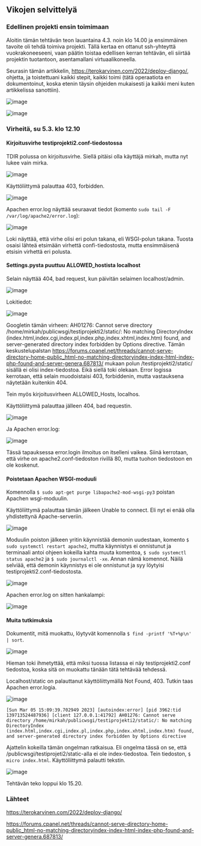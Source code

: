 ## Vikojen selvittelyä

### Edellinen projekti ensin toimimaan

Aloitin tämän tehtävän teon lauantaina 4.3. noin klo 14.00 ja ensimmäinen tavoite oli tehdä toimiva projekti. Tällä kertaa en ottanut ssh-yhteyttä vuokrakoneeseeni, 
vaan päätin toistaa edellisen kerran tehtävän, eli siirtää projektin tuotantoon, asentamallani virtuaalikoneella. 

Seurasin tämän artikkelin, https://terokarvinen.com/2022/deploy-django/, ohjetta, ja toistettuani kaikki stepit, kaikki toimi (tätä operaatiota en dokumentoinut, koska
etenin täysin ohjeiden mukaisesti ja kaikki meni kuten artikkelissa sanottiin). 

![image](https://user-images.githubusercontent.com/82024427/222953321-3d877ab4-837d-441f-9aeb-0869dcd2ebad.png)

![image](https://user-images.githubusercontent.com/82024427/222953343-95a45b93-da2b-443a-aa9c-84808c642542.png)

### Virheitä, su 5.3. klo 12.10

#### Kirjoitusvirhe testiprojekti2.conf-tiedostossa

TDIR polussa on kirjoitusvirhe. Siellä pitäisi olla käyttäjä mirkah, mutta nyt lukee vain mirka. 

![image](https://user-images.githubusercontent.com/82024427/222955526-1a34e592-3175-4184-9625-64da58741bf9.png)

Käyttöliittymä palauttaa 403, forbidden. 

![image](https://user-images.githubusercontent.com/82024427/222956346-a2557ae3-4fac-4c55-a565-edcec4400b6e.png)

Apachen error.log näyttää seuraavat tiedot (komento `sudo tail -F /var/log/apache2/error.log`): 

![image](https://user-images.githubusercontent.com/82024427/222956472-06c04d11-6e19-4839-bd35-ee2a7ac27910.png)

Loki näyttää, että virhe olisi eri polun takana, eli WSGI-polun takana. Tuosta osaisi lähteä etsimään virhettä confi-tiedostosta, mutta ensimmäisenä etsisin virhettä eri polusta. 

#### Settings.pysta puuttuu ALLOWED_hostista localhost

Selain näyttää 404, bad request, kun päivitän selaimen localhost/admin. 

![image](https://user-images.githubusercontent.com/82024427/222956141-194de948-5f4f-4979-a2e7-0482db0e6d53.png)

Lokitiedot: 

![image](https://user-images.githubusercontent.com/82024427/222956749-62e17dca-ee5c-4967-980f-ef206323bd7d.png)

Googletin tämän virheen: AH01276: Cannot serve directory /home/mirkah/publicwsgi/testiprojekti2/static/: No matching DirectoryIndex (index.html,index.cgi,index.pl,index.php,index.xhtml,index.htm) found, and server-generated directory index forbidden by Options directive. Tämän keskustelupalstan https://forums.cpanel.net/threads/cannot-serve-directory-home-public_html-no-matching-directoryindex-index-html-index-php-found-and-server-genera.687813/ mukaan polun /testiprojekti2/static/ sisällä ei olisi index-tiedostoa. Eikä siellä toki olekaan. Error logissa kerrotaan, että selain muodoistaisi 403, forbiddenin, mutta vastauksena näytetään kuitenkin 404. 

Tein myös kirjoitusvirheen ALLOWED_Hosts, localhos. 

Käyttöliittymä palauttaa jälleen 404, bad requestin. 

![image](https://user-images.githubusercontent.com/82024427/222957173-76f9eb54-def8-43e6-8c52-ada6fec54a39.png)

Ja Apachen error.log:

![image](https://user-images.githubusercontent.com/82024427/222957223-c2683176-419c-4641-b36d-34b177aeb9d0.png)

Tässä tapauksessa error.login ilmoitus on itselleni vaikea. Siinä kerrotaan, että virhe on apache2.conf-tiedoston rivillä 80, mutta tuohon tiedostoon en ole koskenut. 

#### Poistetaan Apachen WSGI-moduuli

Komennolla `$ sudo apt-get purge libapache2-mod-wsgi-py3` poistan Apachen wsgi-moduulin. 

Käyttöliittymä palauttaa tämän jälkeen Unable to connect. Eli nyt ei enää olla yhdistettynä Apache-serveriin. 

![image](https://user-images.githubusercontent.com/82024427/222957988-bf49f04f-968b-4c3c-8bac-6177bea804e2.png)

Moduulin poiston jälkeen yritin käynnistää demonin uudestaan, komento `$ sudo systemctl restart apache2`, mutta käynnistys ei onnistunut ja terminaali antoi ohjeen kokeilla kahta muuta komentoa, `$ sudo systemctl status apache2` ja `$ sudo journalctl -xe`. Annan nämä komennot. Näilä selviää, että demonin käynnistys ei ole onnistunut ja syy löytyisi testiprojekti2.conf-tiedostosta.  

![image](https://user-images.githubusercontent.com/82024427/222958399-21d41502-5457-495d-a4b7-3957a0c17276.png)

Apachen error.log on sitten hankalampi: 

![image](https://user-images.githubusercontent.com/82024427/222958595-802ed2a9-1530-4dab-9c84-cea24ad6a3a0.png)

#### Muita tutkimuksia

Dokumentit, mitä muokattu, löytyvät komennolla `$ find -printf '%T+%p\n' | sort`. 

![image](https://user-images.githubusercontent.com/82024427/222962117-47dddf7a-3b41-4168-8a6a-a1d4b2330991.png)

Hieman toki ihmetyttää, että miksi tuossa listassa ei näy testiprojekti2.conf tiedostoa, koska sitä on muokattu tänään tätä tehtävää tehdessä. 

Localhost/static on palauttanut käyttöliittymällä Not Found, 403. Tutkin taas Apachen error.logia. 

![image](https://user-images.githubusercontent.com/82024427/222962743-e3268a87-a93f-47fd-a7ee-6f61810ce8bb.png)

`[Sun Mar 05 15:09:39.702949 2023] [autoindex:error] [pid 3962:tid 139713524487936] [client 127.0.0.1:41792] AH01276: Cannot serve directory /home/mirkah/publicwsgi/testiprojekti2/static/: No matching DirectoryIndex (index.html,index.cgi,index.pl,index.php,index.xhtml,index.htm) found, and server-generated directory index forbidden by Options directive`

Ajattelin kokeilla tämän ongelman ratkaisua. Eli ongelma tässä on se, että /publicwsgi/testiprojeti2/static-alla ei ole index-tiedostoa. Tein tiedoston, `$ micro index.html`. Käyttöliittymä palautti tekstin. 

![image](https://user-images.githubusercontent.com/82024427/222962926-25e7f4b4-00a4-4871-9f09-a64cad2f6158.png)

Tehtävän teko loppui klo 15.20.



### Lähteet 

https://terokarvinen.com/2022/deploy-django/

https://forums.cpanel.net/threads/cannot-serve-directory-home-public_html-no-matching-directoryindex-index-html-index-php-found-and-server-genera.687813/











